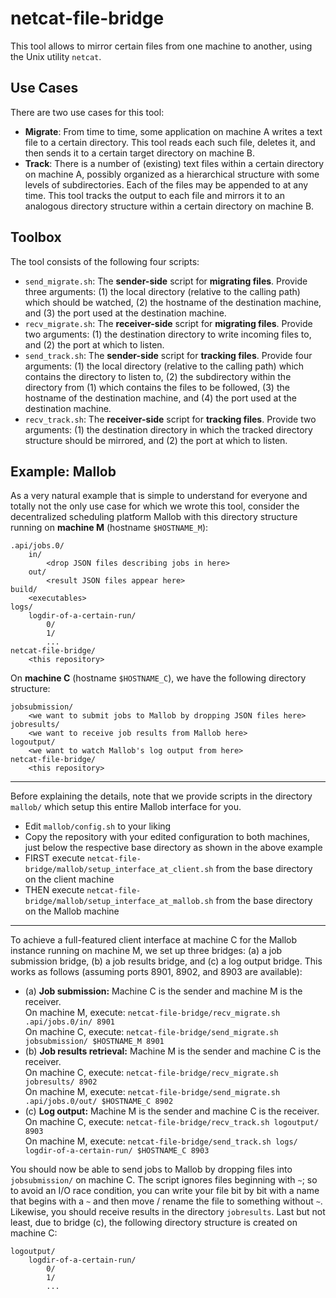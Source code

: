 
# netcat-file-bridge

This tool allows to mirror certain files from one machine to another, using the Unix utility `netcat`.

## Use Cases

There are two use cases for this tool:

* **Migrate**: From time to time, some application on machine A writes a text file to a certain directory. This tool reads each such file, deletes it, and then sends it to a certain target directory on machine B.
* **Track**: There is a number of (existing) text files within a certain directory on machine A, possibly organized as a hierarchical structure with some levels of subdirectories. Each of the files may be appended to at any time. This tool tracks the output to each file and mirrors it to an analogous directory structure within a certain directory on machine B.

## Toolbox

The tool consists of the following four scripts:

* `send_migrate.sh`: The **sender-side** script for **migrating files**. Provide three arguments: (1) the local directory (relative to the calling path) which should be watched, (2) the hostname of the destination machine, and (3) the port used at the destination machine.
* `recv_migrate.sh`: The **receiver-side** script for **migrating files**. Provide two arguments: (1) the destination directory to write incoming files to, and (2) the port at which to listen.
* `send_track.sh`: The **sender-side** script for **tracking files**. Provide four arguments: (1) the local directory (relative to the calling path) which contains the directory to listen to, (2) the subdirectory within the directory from (1) which contains the files to be followed, (3) the hostname of the destination machine, and (4) the port used at the destination machine.
* `recv_track.sh`: The **receiver-side** script for **tracking files**. Provide two arguments: (1) the destination directory in which the tracked directory structure should be mirrored, and (2) the port at which to listen.

## Example: Mallob

As a very natural example that is simple to understand for everyone and totally not the only use case for which we wrote this tool, consider the decentralized scheduling platform Mallob with this directory structure running on **machine M** (hostname `$HOSTNAME_M`):

```
.api/jobs.0/
    in/
        <drop JSON files describing jobs in here>
    out/
        <result JSON files appear here>
build/
    <executables>
logs/
    logdir-of-a-certain-run/
        0/
        1/
        ...
netcat-file-bridge/
    <this repository>
```

On **machine C** (hostname `$HOSTNAME_C`), we have the following directory structure:

```
jobsubmission/
    <we want to submit jobs to Mallob by dropping JSON files here>
jobresults/
    <we want to receive job results from Mallob here>
logoutput/
    <we want to watch Mallob's log output from here>
netcat-file-bridge/
    <this repository>
```

<hr/>

Before explaining the details, note that we provide scripts in the directory `mallob/` which setup this entire Mallob interface for you.
* Edit `mallob/config.sh` to your liking
* Copy the repository with your edited configuration to both machines, just below the respective base directory as shown in the above example
* FIRST execute `netcat-file-bridge/mallob/setup_interface_at_client.sh` from the base directory on the client machine
* THEN execute `netcat-file-bridge/mallob/setup_interface_at_mallob.sh` from the base directory on the Mallob machine

<hr/>

To achieve a full-featured client interface at machine C for the Mallob instance running on machine M, we set up three bridges: (a) a job submission bridge, (b) a job results bridge, and (c) a log output bridge. This works as follows (assuming ports 8901, 8902, and 8903 are available):

* (a) **Job submission:** Machine C is the sender and machine M is the receiver.  
On machine M, execute: `netcat-file-bridge/recv_migrate.sh .api/jobs.0/in/ 8901`  
On machine C, execute: `netcat-file-bridge/send_migrate.sh jobsubmission/ $HOSTNAME_M 8901`
* (b) **Job results retrieval:** Machine M is the sender and machine C is the receiver.  
On machine C, execute: `netcat-file-bridge/recv_migrate.sh jobresults/ 8902`  
On machine M, execute: `netcat-file-bridge/send_migrate.sh .api/jobs.0/out/ $HOSTNAME_C 8902`
* (c) **Log output:** Machine M is the sender and machine C is the receiver.  
On machine C, execute: `netcat-file-bridge/recv_track.sh logoutput/ 8903`  
On machine M, execute: `netcat-file-bridge/send_track.sh logs/ logdir-of-a-certain-run/ $HOSTNAME_C 8903`

You should now be able to send jobs to Mallob by dropping files into `jobsubmission/` on machine C. The script ignores files beginning with `~`; so to avoid an I/O race condition, you can write your file bit by bit with a name that begins with a `~` and then move / rename the file to something without `~`. Likewise, you should receive results in the directory `jobresults`. Last but not least, due to bridge (c), the following directory structure is created on machine C:
```
logoutput/
    logdir-of-a-certain-run/
        0/
        1/
        ...
```
